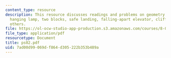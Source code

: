 ```yaml
---
content_type: resource
description: This resource discusses readings and problems on geometry and angles,
  hanging lamp, two blocks, safe landing, falling-apart elevator, cliff diving and
  others.
file: https://ol-ocw-studio-app-production.s3.amazonaws.com/courses/8-01l-physics-i-classical-mechanics-fall-2005/7ad00d99069df864d305222b353b489a_ps02.pdf
file_type: application/pdf
resourcetype: Document
title: ps02.pdf
uid: 7ad00d99-069d-f864-d305-222b353b489a
---
```

